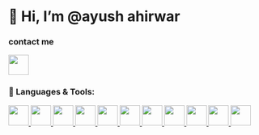             
     
<H1> 👋 Hi, I’m @ayush ahirwar</H1> 
 



<h3>
  contact me 
</h3>
<!-- [![LinkedIn](https://th.bing.com/th/id/OIP.P_z8uTsVJ8tmPn2prJwOpQHaHa?rs=1&pid=ImgDetMain)](https://www.linkedin.com/in/ayush-x-ahirwar) -->
<a href="https://www.linkedin.com/in/ayush-x-ahirwar" target="_blank">
    <img src="https://cdn-icons-png.flaticon.com/512/174/174857.png" width="40" height="40">
</a>

### 🚀 Languages & Tools:

<a href="https://go.dev/" target="_blank">
    <img src="https://cdn.jsdelivr.net/gh/devicons/devicon/icons/go/go-original.svg" width="40" height="40">
</a>

<a href="https://cplusplus.com/" target="_blank">
    <img src="https://cdn-icons-png.flaticon.com/512/6132/6132222.png" width="40" height="40">
</a>
<a href="https://www.python.org/" target="_blank">
    <img src="https://cdn-icons-png.flaticon.com/512/5968/5968350.png" width="40" height="40">
</a>
<a href="https://developer.mozilla.org/en-US/docs/Web/JavaScript" target="_blank">
    <img src="https://cdn-icons-png.flaticon.com/512/5968/5968292.png" width="40" height="40">
</a>
<a href="https://tailwindcss.com/" target="_blank">
    <img src="https://upload.wikimedia.org/wikipedia/commons/d/d5/Tailwind_CSS_Logo.svg" width="40" height="40">
</a>
<a href="https://reactjs.org/" target="_blank">
    <img src="https://cdn-icons-png.flaticon.com/512/1126/1126012.png" width="40" height="40">
</a>
<a href="https://www.mongodb.com/" target="_blank">
    <img src="https://cdn-icons-png.flaticon.com/512/5968/5968342.png" width="40" height="40">
</a>
<a href="https://nodejs.org/" target="_blank">
    <img src="https://cdn-icons-png.flaticon.com/512/919/919825.png" width="40" height="40">
</a>
<a href="https://leetcode.com/u/ayushwar/" target="_blank">
    <img src="https://upload.wikimedia.org/wikipedia/commons/1/19/LeetCode_logo_black.png" width="40" height="40">
</a>
<a href="https://git-scm.com/" target="_blank">
    <img src="https://th.bing.com/th/id/OIP.q0DQLwqov4XeEv1FvaWwwAHaHa?rs=1&pid=ImgDetMain" width="40" height="40">
</a>
<a href="https://github.com/" target="_blank">
    <img src="https://cdn-icons-png.flaticon.com/512/733/733553.png" width="40" height="40">
</a>




<!---
ayushwar/ayushwar is a ✨ special ✨ repository because its `README.md` (this file) appears on your GitHub profile.
You can click the Preview link to take a look at your changes.
--->
